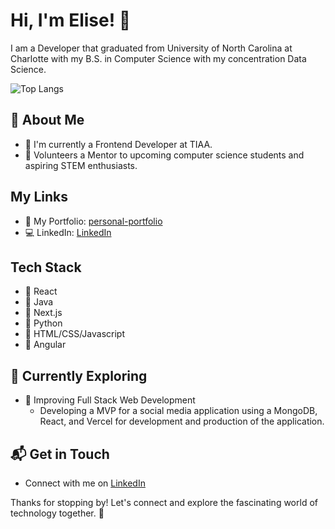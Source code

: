 # Hi, I'm Elise! 👋

I am a Developer that graduated from University of North Carolina at Charlotte with my B.S. in Computer Science with my concentration Data Science.

![Top Langs](https://github-readme-stats.vercel.app/api/top-langs/?username=ElisefRaz17&theme=synthwave&hide_progress=true)

## 🚀 About Me

- 🔭 I'm currently a Frontend Developer at TIAA.
- 🤝 Volunteers a Mentor to upcoming computer science students and aspiring STEM enthusiasts.

## My Links
- 📝 My Portfolio: [personal-portfolio](https://personal-portfolio-8vos.vercel.app/)
- 💻 LinkedIn: [LinkedIn](https://www.linkedin.com/in/elise-frazier-89b356180/)


## Tech Stack
- 💫 React
- 💫 Java
- 💫 Next.js
- 💫 Python
- 💫 HTML/CSS/Javascript
- 💫 Angular

## 🌱 Currently Exploring

- 🚀 Improving Full Stack Web Development
  - Developing a MVP for a social media application using a MongoDB, React, and Vercel for development and production of the application.



## 📬 Get in Touch

- Connect with me on [LinkedIn]([https://twitter.com/introvertedbot](https://www.linkedin.com/in/elise-frazier-89b356180/))

Thanks for stopping by! Let's connect and explore the fascinating world of technology together. 🚀

